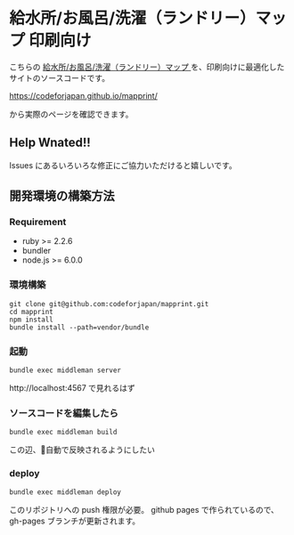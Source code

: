 給水所/お風呂/洗濯（ランドリー）マップ 印刷向け
===

こちらの [給水所/お風呂/洗濯（ランドリー）マップ ](https://www.google.com/maps/d/u/0/viewer?mid=17BQwZDvJhDQ9OKZfakI-2PsyIaGdDtRx&ll=34.395888541511006%2C132.9701334&z=11
) を、印刷向けに最適化したサイトのソースコードです。

https://codeforjapan.github.io/mapprint/

から実際のページを確認できます。



## Help Wnated!!

Issues にあるいろいろな修正にご協力いただけると嬉しいです。

## 開発環境の構築方法

### Requirement

- ruby >= 2.2.6
- bundler
- node.js >= 6.0.0

### 環境構築

```
git clone git@github.com:codeforjapan/mapprint.git
cd mapprint
npm install
bundle install --path=vendor/bundle
```

### 起動

```
bundle exec middleman server
```
http://localhost:4567 で見れるはず

### ソースコードを編集したら
```
bundle exec middleman build
```
この辺、自動で反映されるようにしたい

### deploy
```
bundle exec middleman deploy
```

このリポジトリへの push 権限が必要。
github pages で作られているので、gh-pages ブランチが更新されます。
